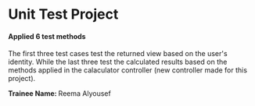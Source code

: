 

<div>
<h1>Unit Test Project</h1>
<h4>Applied 6 test methods </h4>
<p>The first three test cases test the returned view based on the user's identity. While the last three test the calculated results based on the methods applied in the calaculator controller (new controller made for this project).</p>
 
<p><strong>Trainee Name: </strong> Reema Alyousef</p>
</div>
